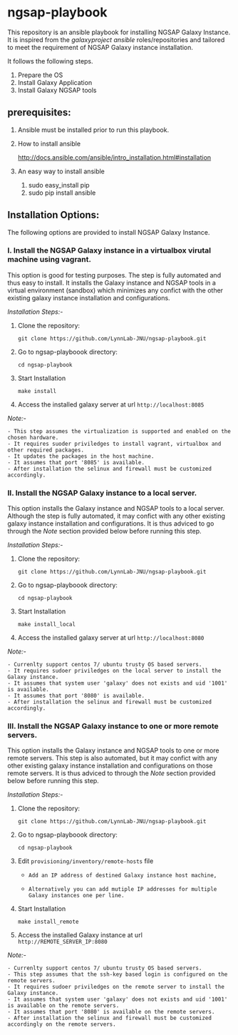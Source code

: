 # ngsap-playbook
This repository is an ansible playbook for installing NGSAP Galaxy Instance. It is inspired from the *galaxyproject ansible* roles/repositories and tailored to meet the requirement of NGSAP Galaxy instance installation.


It follows the following steps.

1. Prepare the OS
2. Install Galaxy Application
3. Install Galaxy NGSAP tools


## prerequisites:

1. Ansible must be installed prior to run this playbook.

2. How to install ansible
	
	http://docs.ansible.com/ansible/intro_installation.html#installation 

3. An easy way to install ansible

	1. sudo easy_install pip
	2. sudo pip install ansible 


## Installation Options:

The following options are provided to install NGSAP Galaxy Instance.  

### I. Install the NGSAP Galaxy instance in a virtualbox virutal machine using vagrant.

This option is good for testing purposes. The step is fully automated and thus easy to install. 
It installs the Galaxy instance and NGSAP tools in a virtual environment (sandbox) which minimizes 
any confict with the other existing galaxy instance installation and configurations.  


*Installation Steps:-*


1. Clone the repository:  

	`git clone https://github.com/LynnLab-JNU/ngsap-playbook.git`

2. Go to ngsap-playboook directory:

	`cd ngsap-playbook`

3. Start Installation

	`make install`

4. Access the installed galaxy server at url `http://localhost:8085`


*Note:-*

    - This step assumes the virtualization is supported and enabled on the chosen hardware.
    - It requires suoder priviledges to install vagrant, virtualbox and other required packages.
    - It updates the packages in the host machine.
    - It assumes that port '8085' is available.
    - After installation the selinux and firewall must be customized accordingly.
     

### II. Install the NGSAP Galaxy instance to a local server.

This option installs the Galaxy instance and NGSAP tools to a local server. Although the step is fully automated, 
it may confict with any other existing galaxy instance installation and configurations. It is thus adviced to go 
through the *Note* section provided below before running this step.
 

*Installation Steps:-*


1. Clone the repository: 

	`git clone https://github.com/LynnLab-JNU/ngsap-playbook.git`

2. Go to ngsap-playboook directory:

	`cd ngsap-playbook`

3. Start Installation

	`make install_local`

4. Access the installed galaxy server at url `http://localhost:8080` 


*Note:-*

    - Currenlty support centos 7/ ubuntu trusty OS based servers.
    - It requires sudoer priviledges on the local server to install the Galaxy instance.
    - It assumes that system user 'galaxy' does not exists and uid '1001' is available.
    - It assumes that port '8080' is available.
    - After installation the selinux and firewall must be customized accordingly.


### III. Install the NGSAP Galaxy instance to one or more remote servers.

This option installs the Galaxy instance and NGSAP tools to one or more remote servers. This step is also automated,
but it may confict with any other existing galaxy instance installation and configurations on those remote servers.
It is thus adviced to through the *Note* section provided below before running this step.


*Installation Steps:-*
	
	
1. Clone the repository: 

	`git clone https://github.com/LynnLab-JNU/ngsap-playbook.git`

2. Go to ngsap-playboook directory:

	`cd ngsap-playbook`

3. Edit `provisioning/inventory/remote-hosts` file 

    - `Add an IP address of destined Galaxy instance host machine,`

    - `Alternatively you can add mutiple IP addresses for multiple Galaxy instances one per line.`
        
4. Start Installation

	`make install_remote`

5. Access the installed Galaxy instance at url `http://REMOTE_SERVER_IP:8080`


*Note:-*
	
    - Currenlty support centos 7/ ubuntu trusty OS based servers.
    - This step assumes that the ssh-key based login is configured on the remote servers.
    - It requires sudoer priviledges on the remote server to install the Galaxy instance. 
    - It assumes that system user 'galaxy' does not exists and uid '1001' is available on the remote servers.
    - It assumes that port '8080' is available on the remote servers.
    - After installation the selinux and firewall must be customized accordingly on the remote servers.

